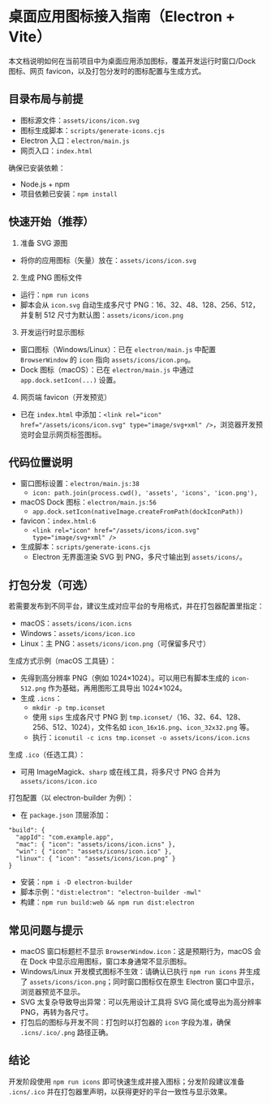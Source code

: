 # 桌面应用图标接入指南（Electron + Vite）

本文档说明如何在当前项目中为桌面应用添加图标，覆盖开发运行时窗口/Dock 图标、网页 favicon，以及打包分发时的图标配置与生成方式。

## 目录布局与前提

- 图标源文件：`assets/icons/icon.svg`
- 图标生成脚本：`scripts/generate-icons.cjs`
- Electron 入口：`electron/main.js`
- 网页入口：`index.html`

确保已安装依赖：

- Node.js + npm
- 项目依赖已安装：`npm install`

## 快速开始（推荐）

1. 准备 SVG 源图

- 将你的应用图标（矢量）放在：`assets/icons/icon.svg`

2. 生成 PNG 图标文件

- 运行：`npm run icons`
- 脚本会从 `icon.svg` 自动生成多尺寸 PNG：16、32、48、128、256、512，并复制 512 尺寸为默认图：`assets/icons/icon.png`

3. 开发运行时显示图标

- 窗口图标（Windows/Linux）：已在 `electron/main.js` 中配置 `BrowserWindow` 的 `icon` 指向 `assets/icons/icon.png`。
- Dock 图标（macOS）：已在 `electron/main.js` 中通过 `app.dock.setIcon(...)` 设置。

4. 网页端 favicon（开发预览）

- 已在 `index.html` 中添加：`<link rel="icon" href="/assets/icons/icon.svg" type="image/svg+xml" />`，浏览器开发预览时会显示网页标签图标。

## 代码位置说明

- 窗口图标设置：`electron/main.js:38`
  - `icon: path.join(process.cwd(), 'assets', 'icons', 'icon.png'),`
- macOS Dock 图标：`electron/main.js:56`
  - `app.dock.setIcon(nativeImage.createFromPath(dockIconPath))`
- favicon：`index.html:6`
  - `<link rel="icon" href="/assets/icons/icon.svg" type="image/svg+xml" />`
- 生成脚本：`scripts/generate-icons.cjs`
  - Electron 无界面渲染 SVG 到 PNG，多尺寸输出到 `assets/icons/`。

## 打包分发（可选）

若需要发布到不同平台，建议生成对应平台的专用格式，并在打包器配置里指定：

- macOS：`assets/icons/icon.icns`
- Windows：`assets/icons/icon.ico`
- Linux：主 PNG：`assets/icons/icon.png`（可保留多尺寸）

生成方式示例（macOS 工具链）：

- 先得到高分辨率 PNG（例如 1024×1024）。可以用已有脚本生成的 `icon-512.png` 作为基础，再用图形工具导出 1024×1024。
- 生成 `.icns`：
  - `mkdir -p tmp.iconset`
  - 使用 `sips` 生成各尺寸 PNG 到 `tmp.iconset/`（16、32、64、128、256、512、1024），文件名如 `icon_16x16.png`、`icon_32x32.png` 等。
  - 执行：`iconutil -c icns tmp.iconset -o assets/icons/icon.icns`

生成 `.ico`（任选工具）：

- 可用 ImageMagick、`sharp` 或在线工具，将多尺寸 PNG 合并为 `assets/icons/icon.ico`

打包配置（以 electron-builder 为例）：

- 在 `package.json` 顶层添加：

```
"build": {
  "appId": "com.example.app",
  "mac": { "icon": "assets/icons/icon.icns" },
  "win": { "icon": "assets/icons/icon.ico" },
  "linux": { "icon": "assets/icons/icon.png" }
}
```

- 安装：`npm i -D electron-builder`
- 脚本示例：`"dist:electron": "electron-builder -mwl"`
- 构建：`npm run build:web && npm run dist:electron`

## 常见问题与提示

- macOS 窗口标题栏不显示 `BrowserWindow.icon`：这是预期行为，macOS 会在 Dock 中显示应用图标，窗口本身通常不显示图标。
- Windows/Linux 开发模式图标不生效：请确认已执行 `npm run icons` 并生成了 `assets/icons/icon.png`；同时窗口图标仅在原生 Electron 窗口中显示，浏览器预览不显示。
- SVG 太复杂导致导出异常：可以先用设计工具将 SVG 简化或导出为高分辨率 PNG，再转为各尺寸。
- 打包后的图标与开发不同：打包时以打包器的 `icon` 字段为准，确保 `.icns/.ico/.png` 路径正确。

## 结论

开发阶段使用 `npm run icons` 即可快速生成并接入图标；分发阶段建议准备 `.icns/.ico` 并在打包器里声明，以获得更好的平台一致性与显示效果。
